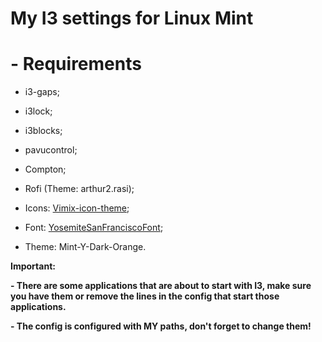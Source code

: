 # My I3 settings for Linux Mint




# - Requirements
  - i3-gaps;
  - i3lock;
  - i3blocks;
  - pavucontrol;
  - Compton;
  - Rofi (Theme: arthur2.rasi);
  
  - Icons: [Vimix-icon-theme](https://www.gnome-look.org/s/Gnome/p/1273372);
  - Font: [YosemiteSanFranciscoFont](https://github.com/supermarin/YosemiteSanFranciscoFont);
  - Theme: Mint-Y-Dark-Orange.
 
 
**Important:**

  **- There are some applications that are about to start with I3, make sure you have them or remove the lines in the config that start those applications.**
  
  **- The config is configured with MY paths, don't forget to change them!**
